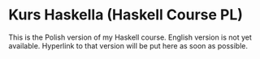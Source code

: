Kurs Haskella (Haskell Course PL)
=================

This is the Polish version of my Haskell course. English version is not
yet available. Hyperlink to that version will be put here as soon as possible.

